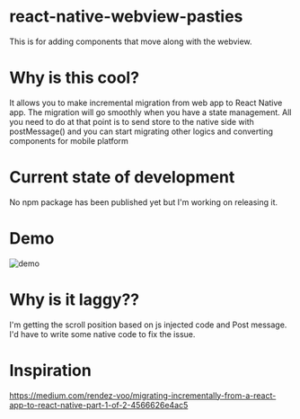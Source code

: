 # react-native-webview-pasties
This is for adding components that move along with the webview.

# Why is this cool?
It allows you to make incremental migration from web app to React Native app.
The migration will go smoothly when you have a state management.
All you need to do at that point is to send store to the native side with postMessage() and you can start migrating other logics and converting components for mobile platform

# Current state of development
No npm package has been published yet but I'm working on releasing it.

# Demo
![demo](https://user-images.githubusercontent.com/14835424/48332580-be2efa00-e697-11e8-853a-76103660b423.gif)

# Why is it laggy??
I'm getting the scroll position based on js injected code and Post message.
I'd have to write some native code to fix the issue.

# Inspiration
https://medium.com/rendez-voo/migrating-incrementally-from-a-react-app-to-react-native-part-1-of-2-4566626e4ac5
